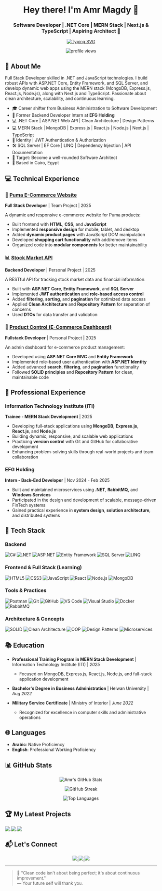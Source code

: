 <h1 align="center">Hey there! I'm Amr Magdy 👋</h1>
<h3 align="center">
  Software Developer | .NET Core | MERN Stack | Next.js & TypeScript  | Aspiring Architect 🚀
</h3>

<p align="center">
  <a href="https://readme-typing-svg.herokuapp.com?font=Fira+Code&duration=3000&pause=1000&center=true&vCenter=true&width=650&lines=Full+Stack+Developer+%F0%9F%9A%80;(.NET+Core+%7C+ASP.NET+Web+API+%7C+Clean+Architecture);(MERN+Stack+%7C+MongoDB+%7C+Express.js+%7C+React.js+%7C+Node.js);(Next.js+%7C+TypeScript);Always+Learning+Every+Day!">
    <img src="https://readme-typing-svg.herokuapp.com?font=Fira+Code&duration=3000&pause=1000&center=true&vCenter=true&width=650&lines=Full+Stack+Developer+%F0%9F%9A%80;(.NET+Core+%7C+ASP.NET+Web+API+%7C+Clean+Architecture);(MERN+Stack+%7C+MongoDB+%7C+Express.js+%7C+React.js+%7C+Node.js);(Next.js+%7C+TypeScript);Always+Learning+Every+Day!" alt="Typing SVG" />
  </a>
</p>




<div align="center">
  <img src="https://komarev.com/ghpvc/?username=amrmagdy00&label=Profile%20views&color=0e75b6&style=flat" alt="profile views" />
</div>

## 🚀 About Me

Full Stack Developer skilled in .NET and JavaScript technologies. I build robust APIs with ASP.NET Core, Entity Framework, and SQL Server, and develop dynamic web apps using the MERN stack (MongoDB, Express.js, React.js, Node.js), along with Next.js and TypeScript. Passionate about clean architecture, scalability, and continuous learning.

- 🎓 Career shifter from Business Administration to Software Development
- 💼 Former Backend Developer Intern at **EFG Holding**
- 💻 .NET Core | ASP.NET Web API | Clean Architecture | Design Patterns
- 💻 MERN Stack | MongoDB | Express.js | React.js | Node.js | Next.js | TypeScript
- 🔐 Identity | JWT Authentication & Authorization
- 🛠️ SQL Server | EF Core | LINQ | Dependency Injection | API Documentation
- 🎯 Target: Become a well-rounded Software Architect
- 📍 Based in Cairo, Egypt

## 💻 Technical Experience

### 🛒 [Puma E-Commerce Website](https://github.com/tahaebrahim0078/Puma)
**Full Stack Developer** | Team Project | 2025

A dynamic and responsive e-commerce website for Puma products:
- Built frontend with **HTML**, **CSS**, and **JavaScript**
- Implemented **responsive design** for mobile, tablet, and desktop
- Added **dynamic product pages** with JavaScript DOM manipulation
- Developed **shopping cart functionality** with add/remove items
- Organized code into **modular components** for better maintainability


### 📊 [Stock Market API](https://github.com/AmrMagdy00/Fin-Shark.git)
**Backend Developer** | Personal Project | 2025

A RESTful API for tracking stock market data and financial information:
- Built with **ASP.NET Core**, **Entity Framework**, and **SQL Server**
- Implemented **JWT authentication** and **role-based access control**
- Added **filtering**, **sorting**, and **pagination** for optimized data access
- Applied **Clean Architecture** and **Repository Pattern** for separation of concerns
- Used **DTOs** for data transfer and validation

### 🛒 [Product Control (E-Commerce Dashboard)](https://github.com/AmrMagdy00/Product-Control/)
**Fullstack Developer** | Personal Project | 2025

An admin dashboard for e-commerce product management:
- Developed using **ASP.NET Core MVC** and **Entity Framework**
- Implemented role-based user authentication with **ASP.NET Identity**
- Added advanced **search**, **filtering**, and **pagination** functionality
- Followed **SOLID principles** and **Repository Pattern** for clean, maintainable code

## 💼 Professional Experience

### Information Technology Institute (ITI) 
**Trainee - MERN Stack Development** | 2025

- Developing full-stack applications using **MongoDB**, **Express.js**, **React.js**, and **Node.js**
- Building dynamic, responsive, and scalable web applications
- Practicing **version control** with Git and GitHub for collaborative development
- Enhancing problem-solving skills through real-world projects and team collaboration


### EFG Holding
**Intern - Back-End Developer** | Nov 2024 - Feb 2025

- Built and maintained microservices using **.NET**, **RabbitMQ**, and **Windows Services**
- Participated in the design and development of scalable, message-driven FinTech systems
- Gained practical experience in **system design**, **solution architecture**, and distributed systems

## 🧠 Tech Stack

### Backend
![C#](https://img.shields.io/badge/C%23-239120?style=for-the-badge&logo=c-sharp&logoColor=white)
![.NET](https://img.shields.io/badge/.NET-512BD4?style=for-the-badge&logo=dotnet&logoColor=white)
![ASP.NET](https://img.shields.io/badge/ASP.NET-5C2D91?style=for-the-badge&logo=.net&logoColor=white)
![Entity Framework](https://img.shields.io/badge/Entity_Framework-3A3A3A?style=for-the-badge&logo=.net&logoColor=white)
![SQL Server](https://img.shields.io/badge/SQL_Server-CC2927?style=for-the-badge&logo=microsoft-sql-server&logoColor=white)
![LINQ](https://img.shields.io/badge/LINQ-0078D4?style=for-the-badge&logo=.net&logoColor=white)

### Frontend & Full Stack (Learning)
![HTML5](https://img.shields.io/badge/HTML5-E34F26?style=for-the-badge&logo=html5&logoColor=white)
![CSS3](https://img.shields.io/badge/CSS3-1572B6?style=for-the-badge&logo=css3&logoColor=white)
![JavaScript](https://img.shields.io/badge/JavaScript-F7DF1E?style=for-the-badge&logo=javascript&logoColor=black)
![React](https://img.shields.io/badge/React-20232A?style=for-the-badge&logo=react&logoColor=61DAFB)
![Node.js](https://img.shields.io/badge/Node.js-339933?style=for-the-badge&logo=node.js&logoColor=white)
![MongoDB](https://img.shields.io/badge/MongoDB-47A248?style=for-the-badge&logo=mongodb&logoColor=white)

### Tools & Practices
![Postman](https://img.shields.io/badge/Postman-FF6C37?style=for-the-badge&logo=postman&logoColor=white)
![Git](https://img.shields.io/badge/Git-F05032?style=for-the-badge&logo=git&logoColor=white)
![GitHub](https://img.shields.io/badge/GitHub-181717?style=for-the-badge&logo=github&logoColor=white)
![VS Code](https://img.shields.io/badge/VS_Code-007ACC?style=for-the-badge&logo=visual-studio-code&logoColor=white)
![Visual Studio](https://img.shields.io/badge/Visual_Studio-5C2D91?style=for-the-badge&logo=visual-studio&logoColor=white)
![Docker](https://img.shields.io/badge/Docker-2496ED?style=for-the-badge&logo=docker&logoColor=white)
![RabbitMQ](https://img.shields.io/badge/RabbitMQ-FF6600?style=for-the-badge&logo=rabbitmq&logoColor=white)

### Architecture & Concepts
![SOLID](https://img.shields.io/badge/SOLID-3C873A?style=for-the-badge&logo=checkmarx&logoColor=white)
![Clean Architecture](https://img.shields.io/badge/Clean_Architecture-1A73E8?style=for-the-badge&logo=buffer&logoColor=white)
![OOP](https://img.shields.io/badge/OOP-E95420?style=for-the-badge&logo=codeigniter&logoColor=white)
![Design Patterns](https://img.shields.io/badge/Design_Patterns-8A2BE2?style=for-the-badge&logo=apache&logoColor=white)
![Microservices](https://img.shields.io/badge/Microservices-000000?style=for-the-badge&logo=fastapi&logoColor=white)

## 📚 Education

- **Professional Training Program in MERN Stack Development** | Information Technology Institute (ITI) | *2025*
  - Focused on MongoDB, Express.js, React.js, Node.js, and full-stack application development
  
- **Bachelor's Degree in Business Administration** | Helwan University | *Aug 2022*
- **Military Service Certificate** | Ministry of Interior | *June 2022*
  - Recognized for excellence in computer skills and administrative operations

## 🌐 Languages

- **Arabic**: Native Proficiency
- **English**: Professional Working Proficiency

## 📊 GitHub Stats

<p align="center">
  <img src="https://github-readme-stats.vercel.app/api?username=AmrMagdy00&show_icons=true&theme=tokyonight" alt="Amr's GitHub Stats" />
</p>

<p align="center">
  <img src="https://github-readme-streak-stats.herokuapp.com/?user=AmrMagdy00&theme=tokyonight" alt="GitHub Streak" />
</p>

<p align="center">
  <img src="https://github-readme-stats.vercel.app/api/top-langs/?username=AmrMagdy00&layout=compact&theme=tokyonight" alt="Top Languages" />
</p>

## 🏆 My Latest Projects
<a href="https://github.com/tahaebrahim0078/Puma">
  <img align="center" src="https://github-readme-stats.vercel.app/api/pin/?username=tahaebrahim0078&repo=Puma&theme=tokyonight" />
</a>
<a href="https://github.com/AmrMagdy00/Fin-Shark">
  <img align="center" src="https://github-readme-stats.vercel.app/api/pin/?username=AmrMagdy00&repo=Fin-Shark&theme=tokyonight" />
</a>
<a href="https://github.com/AmrMagdy00/Product-Control">
  <img align="center" src="https://github-readme-stats.vercel.app/api/pin/?username=AmrMagdy00&repo=Product-Control&theme=tokyonight" />
</a>

## 📬 Let's Connect

<p align="center">
  <a href="https://www.linkedin.com/in/amrmagdydb/" target="_blank">
    <img src="https://img.shields.io/badge/LinkedIn-0A66C2?style=for-the-badge&logo=linkedin&logoColor=white" />
  </a>
  <a href="mailto:bamrmagdy@gmail.com">
    <img src="https://img.shields.io/badge/Gmail-D14836?style=for-the-badge&logo=gmail&logoColor=white" />
  </a>
  <a href="https://leetcode.com/u/bamrmagdy/">
    <img src="https://img.shields.io/badge/LeetCode-FFA116?style=for-the-badge&logo=leetcode&logoColor=white" />
  </a>
</p>

---

> 💬 "Clean code isn't about being perfect; it's about continuous improvement."  
> — Your future self will thank you.
